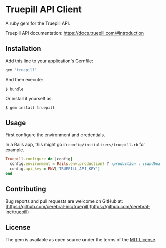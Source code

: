 # Truepill API Client

A ruby gem for the Truepill API.

Truepill API documentation: https://docs.truepill.com/#introduction

## Installation

Add this line to your application's Gemfile:

```ruby
gem 'truepill'
```

And then execute:

    $ bundle

Or install it yourself as:

    $ gem install truepill

## Usage

First configure the environment and credentials.

In a Rails app, this might go in `config/initializers/truepill.rb` for example.

```ruby
Truepill.configure do |config|
  config.environment = Rails.env.production? ? :production : :sandbox
  config.api_key = ENV['TRUEPILL_API_KEY']
end
```

## Contributing

Bug reports and pull requests are welcome on GitHub at: [https://github.com/cerebral-inc/truepill](https://github.com/cerebral-inc/truepill)

## License

The gem is available as open source under the terms of the [MIT License](https://opensource.org/licenses/MIT).

